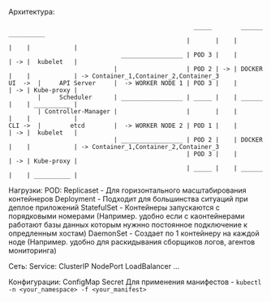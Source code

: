 Архитектура:


```
                                                   _____        ______        __________ 
                                                 |       |    |        |    |            |
                               _________________ | POD 3 |    |        | -> |  kubelet   |
                             |                   | POD 2 | -> | DOCKER |    |            | -> Container_1,Container_2,Container_3
UI  ->  |     API Server     |  -> WORKER NODE 1 | POD 3 |    |        | -> | Kube-proxy |
        |     Scheduler      | _________________ | _____ |    | ______ |    | __________ |
        | Controller-Manager |                   |       |    |        |    |            |
CLI ->  |        etcd        |  -> WORKER NODE 2 | POD 1 |    |        | -> |  kubelet   |
                             | _________________ | POD 2 |    | DOCKER |    |            | -> Container_1,Container_2,Container_3
                                                 | POD 3 |    |        | -> | Kube-proxy |
                                                 | _____ |    | ______ |    | __________ |

```

Нагрузки:
  POD:
    Replicaset - Для горизонтального масштабирования контейнеров
    Deployment - Подходит для большинства ситуаций при деплое приложений
    StatefulSet - Контейнеры запускаются с порядковыми номерами (Например. удобно если с каонтейнерами работают базы данных которым нужнно постоянное подключение к опредленным хостам)
    DaemonSet - Создает по 1 контейнеру на каждой ноде (Например. удобно для раскидывания сборщиков логов, агентов мониторинга)

Сеть:
  Service:
    ClusterIP
    NodePort
    LoadBalancer
    ...

Конфигурации:
  ConfigMap
  Secret
Для применения манифестов - `kubectl -n <your_namespace> -f <your_manifest>`
